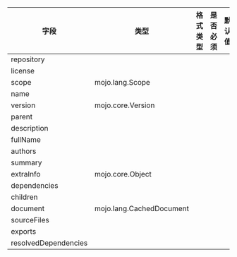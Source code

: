 | 字段 | 类型 | 格式类型 | 是否必须 | 默认值 | 说明 |
|---|---|---|---|---|---|
| repository |  |  |  |  |
| license |  |  |  |  |
| scope | mojo.lang.Scope |  |  |  |
| name |  |  |  |  |
| version | mojo.core.Version |  |  |  |
| parent |  |  |  |  |
| description |  |  |  |  |
| fullName |  |  |  |  |
| authors |  |  |  |  |
| summary |  |  |  |  |
| extraInfo | mojo.core.Object |  |  |  |
| dependencies |  |  |  |  |
| children |  |  |  |  |
| document | mojo.lang.CachedDocument |  |  |  |
| sourceFiles |  |  |  |  |
| exports |  |  |  |  |
| resolvedDependencies |  |  |  |  |
